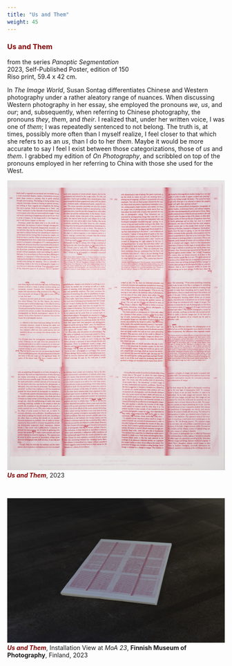 ```yaml
---
title: "Us and Them"
weight: 45
---
```



### **<span style="color: #850000;">Us and Them</span>**
from the series *Panoptic Segmentation*  
2023, Self-Published Poster, edition of 150       
Riso print, 59.4 x 42 cm. 

In *The Image World*, Susan Sontag differentiates Chinese and Western photography under a rather aleatory range of nuances. When discussing Western photography in her essay, she employed the pronouns *we*, *us*, and *our*; and, subsequently, when referring to Chinese photography, the pronouns *they*, *them*, and *their*. I realized that, under her written voice, I was one of *them*; I was repeatedly sentenced to not belong. The truth is, at times, possibly more often than I myself realize, I feel closer to that which she refers to as an *us*, than I do to her *them*. Maybe it would be more accurate to say I feel I exist between those categorizations, those of *us* and *them*. I grabbed my edition of *On Photography*, and scribbled on top of the pronouns employed in her referring to China with those she used for the West.


![image of ladder](us-and-them.jpg)  
***<span style="color: #850000;">Us and Them</span>***, 2023

<p>&nbsp;</p>

![image of ladder](us-and-them-1.jpg)  
***<span style="color: #850000;">Us and Them</span>***, Installation View at *MoA 23*, **Finnish Museum of Photography**, Finland, 2023